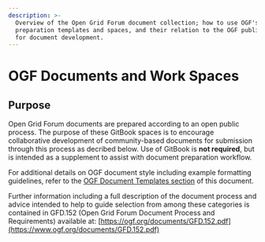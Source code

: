 ```yaml
---
description: >-
  Overview of the Open Grid Forum document collection; how to use OGF's document
  preparation templates and spaces, and their relation to the OGF public process
  for document development.
---
```


# OGF Documents and Work Spaces

## Purpose

Open Grid Forum documents are prepared according to an open public process. The purpose of these GitBook spaces is to encourage collaborative development of community-based documents for submission through this process as decribed below. Use of GitBook is **not required**, but is intended as a supplement to assist with document preparation workflow.

For additional details on OGF document style including example formatting guidelines, refer to the [OGF Document Templates section](ogf-document-templates.md) of this document.

Further information including a full description of the document process and advice intended to help to guide selection from among these categories is contained in GFD.152 \(Open Grid Forum Document Process and Requirements\) available at: [https://ogf.org/documents/GFD.152.pdf](https://www.ogf.org/documents/GFD.152.pdf)

